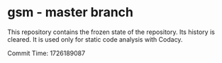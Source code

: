 # gsm - master branch

This repository contains the frozen state of the repository.
Its history is cleared. It is used only for static code
analysis with Codacy.

Commit Time: 1726189087